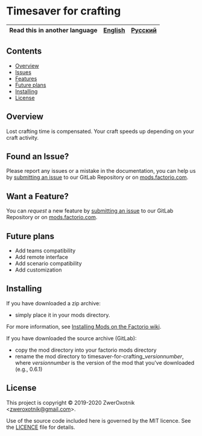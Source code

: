 # Timesaver for crafting

Read this in another language | [English](/README.md) | [Русский](/docs/ru/README.md)
|---|---|---|

## Contents

* [Overview](#overview)
* [Issues](#issue)
* [Features](#feature)
* [Future plans](#Future-plans)
* [Installing](#installing)
* [License](#license)

## Overview

Lost crafting time is compensated. Your craft speeds up depending on your craft activity.

## <a name="issue"></a> Found an Issue?

Please report any issues or a mistake in the documentation, you can help us by
[submitting an issue](https://gitlab.com/ZwerOxotnik/timesaver-for-crafting/issues) to our GitLab Repository or on [mods.factorio.com](https://mods.factorio.com/mod/timesaver-for-crafting/discussion).

## <a name="feature"></a> Want a Feature?

You can *request* a new feature by [submitting an issue](https://gitlab.com/ZwerOxotnik/timesaver-for-crafting/issues) to our GitLab
Repository or on [mods.factorio.com](https://mods.factorio.com/mod/timesaver-for-crafting/discussion).

## Future plans

* Add teams compatibility
* Add remote interface
* Add scenario compatibility
* Add customization

## Installing

If you have downloaded a zip archive:

* simply place it in your mods directory.

For more information, see [Installing Mods on the Factorio wiki](https://wiki.factorio.com/index.php?title=Installing_Mods).

If you have downloaded the source archive (GitLab):

* copy the mod directory into your factorio mods directory
* rename the mod directory to timesaver-for-crafting_*versionnumber*, where *versionnumber* is the version of the mod that you've downloaded (e.g., 0.6.1)

## License

This project is copyright © 2019-2020 ZwerOxotnik \<zweroxotnik@gmail.com\>.

Use of the source code included here is governed by the MIT licence. See the [LICENCE](/LICENCE) file for details.

[homepage]: http://mods.factorio.com/mod/timesaver-for-crafting
[Factorio]: https://factorio.com/
